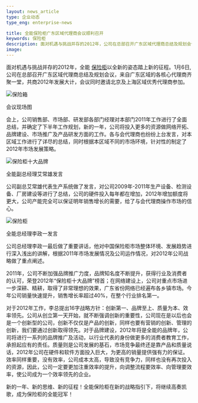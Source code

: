 ```yaml
---
layout: news_article
type: 企业动态
type_eng: enterprise-news

title: 全能保险柜广东区域代理商会议顺利召开
keywords: 保险柜
description: 面对机遇与挑战并存的2012年，公司在总部召开广东区域代理商总结及规划会议，来自广东区域的各核心代理商齐聚一堂，共商2012年发展大计。
image: 
---
```

面对机遇与挑战并存的2012年，全能 [保险柜](http://www.qnn.com.cn/)以全新的姿态踏上新的征程。1月6日,公司在总部召开广东区域代理商总结及规划会议，来自广东区域的各核心代理商齐聚一堂，共商2012年发展大计，会议同时邀请北京及上海区域优秀代理商参加。

![保险箱](http://www.qnn.com.cn/image-news/id035501.jpg)

会议现场图

会上，公司销售部、市场部、研发部各部门经理对本部门2011年工作进行了全面总结，并确定了下半年工作规划，新的一年，公司将投入更多的资源做网络开拓、品牌建设、市场推广及产品研发方面的工作。各与会代理商也纷纷上台发言，对本区域工作进行了详尽的总结，同时根据本区域不同的市场环境，针对性的制定了2012年市场发展策略。

![保险柜十大品牌](http://www.qnn.com.cn/image-news/id035502.jpg)

全能副总经理艾常雄发言

公司副总艾常雄代表生产系统做了发言，对公司2009年-2011年生产设备、检测设备、厂房建设等进行了总结，公司的硬件投入每年都在增加，2012年增加额度将更大，公司产能完全可以保证明年销售增长的需要，给了与会代理商操作市场的信心。

![保险柜](http://www.qnn.com.cn/image-news/id035503.jpg)

全能总经理李政一发言

公司总经理李政一最后做了重要讲话，他对中国保险柜市场整体环境、发展趋势进行深入浅出的讲解，根据2011年市场发展情况及公司运作情况，对2012年公司战略做了重点阐述。

2011年，公司不断加强品牌推广力度，品牌知名度不断提升，获得行业及消费者的认可，荣登2012年“保险柜十大品牌”榜首；在网络建设上，公司对重点市场进一步深耕、精耕，取得了非常理想的效果，广东省份网络已经遍布各乡镇市场。今年公司销量快速提升，销售增长率超过40%，在整个行业排名第一。

对于2012年工作，李总提出16字战略方针：创新第一、品牌至上、质量为本、效率领先。公司从创立第一天开始，就不断强调创新的重要性，公司现在是以后也会是一个创新型的公司，创新不仅仅是产品的创新，同样也要有营销的创新、管理的创新，我们要通过创新取得领先。对于品牌建设，2012年将是全能的品牌年，公司将进行一系列的品牌推广及活动，以行业代表的身份做更多的消费者教育工作，承担起应有的责任。质量则是公司发展的基石，市场竞争最终还是靠产品和质量说话，2012年公司在硬件和软件方面投入巨大，为更高的销量提供强有力的保证。效率同样重要，没有效率，公司成本太高，导致没有竞争力，同样也没有再次投入的资源，因此，公司一定要更加注重效率的提升，向调整流程要效率、向管理要效率，使公司成为一个效率领先的企业。

新的一年、新的思维、新的征程！全能保险柜在新的战略指引下，将继续高奏凯歌，成为保险柜的全能冠军！
